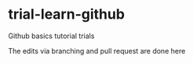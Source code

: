 # trial-learn-github
Github basics tutorial trials

The edits via branching and pull request are done here
